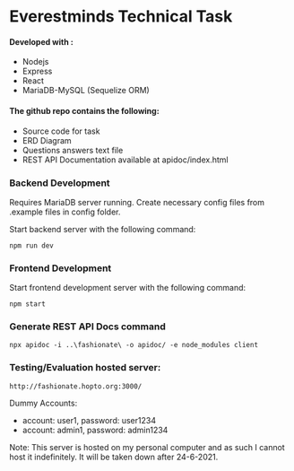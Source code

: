 # Everestminds Technical Task

#### Developed with :

- Nodejs
- Express
- React
- MariaDB-MySQL (Sequelize ORM)

#### The github repo contains the following:

- Source code for task
- ERD Diagram
- Questions answers text file
- REST API Documentation available at apidoc/index.html

### Backend Development

Requires MariaDB server running. Create necessary config files from .example files in config folder.

Start backend server with the following command:

```
npm run dev
```

### Frontend Development

Start frontend development server with the following command:

```
npm start
```

### Generate REST API Docs command

```
npx apidoc -i ..\fashionate\ -o apidoc/ -e node_modules client
```

### Testing/Evaluation hosted server:

```
http://fashionate.hopto.org:3000/
```

Dummy Accounts:

- account: user1, password: user1234
- account: admin1, password: admin1234

Note: This server is hosted on my personal computer and as such I cannot host it indefinitely. It will be taken down after 24-6-2021.
